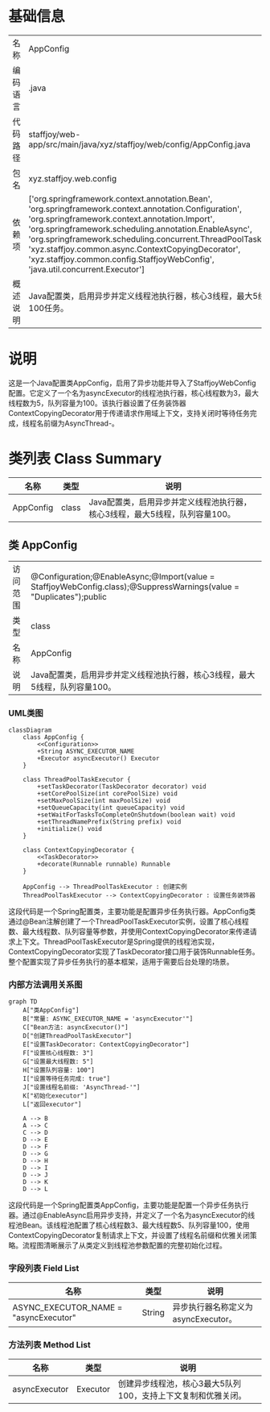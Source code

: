 # 基础信息

|      |      |
|------|------|
| 名称 | AppConfig |
| 编码语言 | .java |
| 代码路径 | staffjoy/web-app/src/main/java/xyz/staffjoy/web/config/AppConfig.java |
| 包名 | xyz.staffjoy.web.config |
| 依赖项 | ['org.springframework.context.annotation.Bean', 'org.springframework.context.annotation.Configuration', 'org.springframework.context.annotation.Import', 'org.springframework.scheduling.annotation.EnableAsync', 'org.springframework.scheduling.concurrent.ThreadPoolTaskExecutor', 'xyz.staffjoy.common.async.ContextCopyingDecorator', 'xyz.staffjoy.common.config.StaffjoyWebConfig', 'java.util.concurrent.Executor'] |
| 概述说明 | Java配置类，启用异步并定义线程池执行器，核心3线程，最大5线程，队列100任务。 |

# 说明

这是一个Java配置类AppConfig，启用了异步功能并导入了StaffjoyWebConfig配置。它定义了一个名为asyncExecutor的线程池执行器，核心线程数为3，最大线程数为5，队列容量为100。该执行器设置了任务装饰器ContextCopyingDecorator用于传递请求作用域上下文，支持关闭时等待任务完成，线程名前缀为AsyncThread-。

# 类列表 Class Summary

| 名称   | 类型  | 说明 |
|-------|------|-------------|
| AppConfig | class | Java配置类，启用异步并定义线程池执行器，核心3线程，最大5线程，队列容量100。 |



## 类 AppConfig

|      |      |
|------|------|
| 访问范围 | @Configuration;@EnableAsync;@Import(value = StaffjoyWebConfig.class);@SuppressWarnings(value = "Duplicates");public |
| 类型 | class |
| 名称 | AppConfig |
| 说明 | Java配置类，启用异步并定义线程池执行器，核心3线程，最大5线程，队列容量100。 |


### UML类图

```mermaid
classDiagram
    class AppConfig {
        <<Configuration>>
        +String ASYNC_EXECUTOR_NAME
        +Executor asyncExecutor() Executor
    }

    class ThreadPoolTaskExecutor {
        +setTaskDecorator(TaskDecorator decorator) void
        +setCorePoolSize(int corePoolSize) void
        +setMaxPoolSize(int maxPoolSize) void
        +setQueueCapacity(int queueCapacity) void
        +setWaitForTasksToCompleteOnShutdown(boolean wait) void
        +setThreadNamePrefix(String prefix) void
        +initialize() void
    }

    class ContextCopyingDecorator {
        <<TaskDecorator>>
        +decorate(Runnable runnable) Runnable
    }

    AppConfig --> ThreadPoolTaskExecutor : 创建实例
    ThreadPoolTaskExecutor --> ContextCopyingDecorator : 设置任务装饰器
```

这段代码是一个Spring配置类，主要功能是配置异步任务执行器。AppConfig类通过@Bean注解创建了一个ThreadPoolTaskExecutor实例，设置了核心线程数、最大线程数、队列容量等参数，并使用ContextCopyingDecorator来传递请求上下文。ThreadPoolTaskExecutor是Spring提供的线程池实现，ContextCopyingDecorator实现了TaskDecorator接口用于装饰Runnable任务。整个配置实现了异步任务执行的基本框架，适用于需要后台处理的场景。


### 内部方法调用关系图

```mermaid
graph TD
    A["类AppConfig"]
    B["常量: ASYNC_EXECUTOR_NAME = 'asyncExecutor'"]
    C["Bean方法: asyncExecutor()"]
    D["创建ThreadPoolTaskExecutor"]
    E["设置TaskDecorator: ContextCopyingDecorator"]
    F["设置核心线程数: 3"]
    G["设置最大线程数: 5"]
    H["设置队列容量: 100"]
    I["设置等待任务完成: true"]
    J["设置线程名前缀: 'AsyncThread-'"]
    K["初始化executor"]
    L["返回executor"]

    A --> B
    A --> C
    C --> D
    D --> E
    D --> F
    D --> G
    D --> H
    D --> I
    D --> J
    D --> K
    D --> L
```

这段代码是一个Spring配置类AppConfig，主要功能是配置一个异步任务执行器。通过@EnableAsync启用异步支持，并定义了一个名为asyncExecutor的线程池Bean。该线程池配置了核心线程数3、最大线程数5、队列容量100，使用ContextCopyingDecorator复制请求上下文，并设置了线程名前缀和优雅关闭策略。流程图清晰展示了从类定义到线程池参数配置的完整初始化过程。

### 字段列表 Field List

| 名称  | 类型  | 说明 |
|-------|-------|------|
| ASYNC_EXECUTOR_NAME = "asyncExecutor" | String | 异步执行器名称定义为asyncExecutor。 |

### 方法列表 Method List

| 名称  | 类型  | 说明 |
|-------|-------|------|
| asyncExecutor | Executor | 创建异步线程池，核心3最大5队列100，支持上下文复制和优雅关闭。 |




